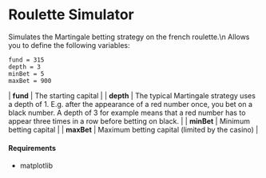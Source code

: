 Roulette Simulator
==================

Simulates the Martingale betting strategy on the french roulette.\n
Allows you to define the following variables:

	fund = 315
	depth = 3
	minBet = 5
	maxBet = 900

| **fund**   | The starting capital |
| **depth**  | The typical Martingale strategy uses a depth of 1. E.g. after the appearance of a red number once, you bet on a black number. A depth of 3 for example means that a red number has to appear three times in a row before betting on black.    |
| **minBet** | Minimum betting capital |
| **maxBet** | Maximum betting capital (limited by the casino) |

#### Requirements

- matplotlib